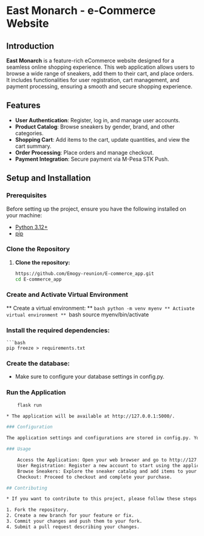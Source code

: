 # East Monarch - e-Commerce Website

## Introduction

**East Monarch** is a feature-rich eCommerce website designed for a seamless online shopping experience. This web application allows users to browse a wide range of sneakers, add them to their cart, and place orders. It includes functionalities for user registration, cart management, and payment processing, ensuring a smooth and secure shopping experience.

## Features

- **User Authentication**: Register, log in, and manage user accounts.
- **Product Catalog**: Browse sneakers by gender, brand, and other categories.
- **Shopping Cart**: Add items to the cart, update quantities, and view the cart summary.
- **Order Processing**: Place orders and manage checkout.
- **Payment Integration**: Secure payment via M-Pesa STK Push.

## Setup and Installation

### Prerequisites

Before setting up the project, ensure you have the following installed on your machine:

- [Python 3.12+](https://www.python.org/downloads/)
- [pip](https://pip.pypa.io/en/stable/)

### Clone the Repository

1. **Clone the repository:**

   ```bash
   https://github.com/Emogy-reunion/E-commerce_app.git
   cd E-commerce_app

### **Create and Activate Virtual Environment**
** Create a virtual environment: **
    ```bash
    python -m venv myenv
** Activate virtual environment **
    ```bash
    source myenv/bin/activate

### Install the required dependencies:
    ```bash
    pip freeze > requirements.txt

### Create the database:
* Make sure to configure your database settings in config.py.

### Run the Application
```bash
    flask run

* The application will be available at http://127.0.0.1:5000/.

### Configuration

The application settings and configurations are stored in config.py. You can modify the database URI, secret keys, and other settings as needed.

### Usage

    Access the Application: Open your web browser and go to http://127.0.0.1:5000/.
    User Registration: Register a new account to start using the application.
    Browse Sneakers: Explore the sneaker catalog and add items to your cart.
    Checkout: Proceed to checkout and complete your purchase.

## Contributing

* If you want to contribute to this project, please follow these steps:

1. Fork the repository.
2. Create a new branch for your feature or fix.
3. Commit your changes and push them to your fork.
4. Submit a pull request describing your changes.
